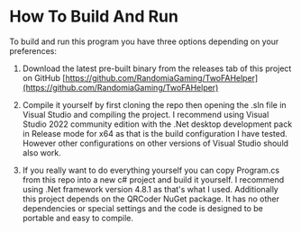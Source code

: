 # How To Build And Run
To build and run this program you have three options depending on your preferences:

1. Download the latest pre-built binary from the releases tab of this project on GitHub
[https://github.com/RandomiaGaming/TwoFAHelper](https://github.com/RandomiaGaming/TwoFAHelper)

2. Compile it yourself by first cloning the repo then opening the .sln file in Visual Studio and compiling the project.
I recommend using Visual Studio 2022 community edition with the .Net desktop development pack in Release mode for x64 as that is the build configuration I have tested.
However other configurations on other versions of Visual Studio should also work.

3. If you really want to do everything yourself you can copy Program.cs from this repo into a new c# project and build it yourself.
I recommend using .Net framework version 4.8.1 as that's what I used. Additionally this project depends on the QRCoder NuGet package.
It has no other dependencies or special settings and the code is designed to be portable and easy to compile.